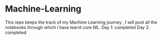 # Machine-Learning
This repo keeps the track of my Machine Learning journey , I will post all the notebooks through which i have learnt core ML.
Day 1: completed
Day 2: completed
